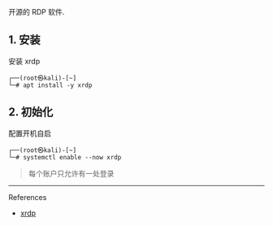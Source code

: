 开源的 RDP 软件.

## 1. 安装

安装 xrdp

```
┌──(root㉿kali)-[~]
└─# apt install -y xrdp
```

## 2. 初始化

配置开机自启

```shell
┌──(root㉿kali)-[~]
└─# systemctl enable --now xrdp
```

> 每个账户只允许有一处登录

---

References

- [xrdp](https://www.xrdp.org/)

